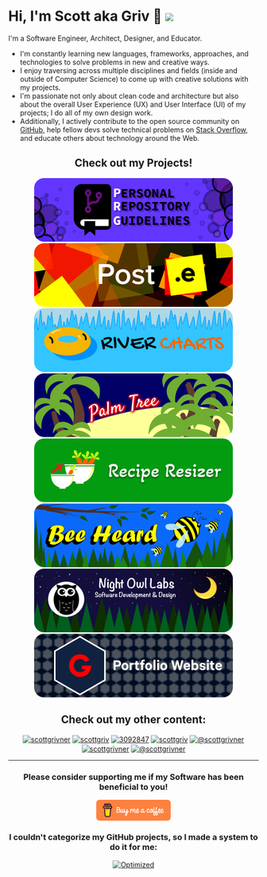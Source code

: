 <!-- Begin README -->

# Hi, I'm Scott aka Griv 👋 ![](https://komarev.com/ghpvc/?username=scottgriv&color=orange&style=flat-square&label=Profile+Views)

I'm a Software Engineer, Architect, Designer, and Educator.

- I'm constantly learning new languages, frameworks, approaches, and technologies to solve problems in new and creative ways.
- I enjoy traversing across multiple disciplines and fields (inside and outside of Computer Science) to come up with creative solutions with my projects.
- I'm passionate not only about clean code and architecture but also about the overall User Experience (UX) and User Interface (UI) of my projects; I do all of my own design work.
- Additionally, I actively contribute to the open source community on [GitHub](https://github.com/scottgriv), help fellow devs solve technical problems on [Stack Overflow](https://stackoverflow.com/users/3092847), and educate others about technology around the Web.

<h2 align="center"><b>Check out my Projects!</b></h2>
<div align="center">
    <a href="https://github.com/scottgriv/PRG-Personal-Repository-Guidelines" target="_blank">
        <img src="./docs/images/prg-banner_small-rounded.png" alt="PRG Banner" width="400" height="128"/>
    </a>
    <a href="https://github.com/scottgriv/Post.e" target="_blank">
        <img src="./docs/images/post-e-banner_small-rounded.png" alt="Post.e Banner" width="400" height="128"/>
    </a>
    <a href="https://github.com/scottgriv/River-Charts" target="_blank">
        <img src="./docs/images/river-charts-banner_small-rounded.png" alt="River Charts Banner" width="400" height="128"/>
    </a>
    <a href="https://github.com/scottgriv/Palm-Tree" target="_blank">
        <img src="./docs/images/palm-tree-banner_small-rounded.png"alt="Palm Tree Banner" width="400" height="128"/>
    </a>
    <a href="https://reciperesizer.com" target="_blank">
        <img src="./docs/images/recipe-resizer-banner_small-rounded.png" alt="Recipe Resizer Banner" width="400" height="128"/>
    </a>
    <a href="https://beeheard.com" target="_blank">
        <img src="./docs/images/bee-heard-banner_small-rounded.png" alt="Bee Heard Banner" width="400" height="128"/>
    </a>
    <a href="https://nightowllabs.net" target="_blank">
        <img src="./docs/images/nol-banner_small-rounded.png" alt="Business Banner" width="400" 
        height="128"/>
    </a>
    <a href="https://scottgrivner.dev" target="_blank">
        <img src="./docs/images/scottgriv-banner_small-rounded.png" alt="Portfolio Banner" width="400" height="128"/>
    </a>
</div>

<h2 align="center"><b>Check out my other content:</b></h2>
<p align="center">
    <a href="https://linkedin.com/in/scottgrivner/" target="_blank"><img align="center" src="https://raw.githubusercontent.com/rahuldkjain/github-profile-readme-generator/master/src/images/icons/Social/linked-in-alt.svg" alt="scottgrivner" height="30" width="40" /></a>
    <a href="https://github.com/scottgriv" target="blank"><img align="center" src="https://raw.githubusercontent.com/rahuldkjain/github-profile-readme-generator/master/src/images/icons/Social/github.svg" alt="scottgriv" height="30" width="40" /></a>
    <a href="https://stackoverflow.com/users/3092847" target="_blank"><img align="center" src="https://raw.githubusercontent.com/rahuldkjain/github-profile-readme-generator/master/src/images/icons/Social/stack-overflow.svg" alt="3092847" height="30" width="40" /></a>
    <a href="https://codepen.io/scottgriv" target="blank"><img align="center" src="https://raw.githubusercontent.com/rahuldkjain/github-profile-readme-generator/master/src/images/icons/Social/codepen.svg" alt="scottgriv" height="30" width="40" /></a>
    <a href="https://medium.com/@scottgrivner" target="blank"><img align="center" src="https://raw.githubusercontent.com/rahuldkjain/github-profile-readme-generator/master/src/images/icons/Social/medium.svg" alt="@scottgrivner" height="30" width="40" /></a>
    <a href="https://twitter.com/scottgrivner" target="blank"><img align="center" src="https://raw.githubusercontent.com/rahuldkjain/github-profile-readme-generator/master/src/images/icons/Social/twitter.svg" alt="scottgrivner" height="30" width="40" /></a>
    <a href="https://www.youtube.com/@scottgrivner" target="blank"><img align="center" src="https://raw.githubusercontent.com/rahuldkjain/github-profile-readme-generator/master/src/images/icons/Social/youtube.svg" alt="@scottgrivner" height="30" width="40" /></a>
</p>
<hr>
<h3 align="center"><b>Please consider supporting me if my Software has been beneficial to you!</b></h3>
<p align="center">
<a href="https://www.buymeacoffee.com/scottgriv"> <img align="center" src="./docs/images/bmac-orange_button.png" height="42" width="150" alt="https://www.buymeacoffee.com/scottgriv" /></a>
</p>
<h3 align="center"><b>I couldn't categorize my GitHub projects, so I made a system to do it for me:</b></h3>
<p align="center">
    <a href="https://scottgriv.github.io/PRG-Personal-Repository-Guidelines" target="_blank">
        <img src="https://github.com/scottgriv/PRG-Personal-Repository-Guidelines/raw/main/docs/images/prg_optimized.png" alt="Optimized" width="138" height="51" />
    </a>
</p>

<!-- End README -->
